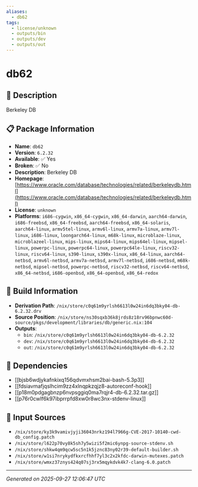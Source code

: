 ```yaml
---
aliases:
  - db62
tags:
  - license/unknown
  - outputs/bin
  - outputs/dev
  - outputs/out
---
```


# db62

## 📝 Description

Berkeley DB

## 📋 Package Information

- **Name**: `db62`
- **Version**: `6.2.32`
- **Available**: ✅ Yes
- **Broken**: ✅ No
- **Description**: Berkeley DB
- **Homepage**: [https://www.oracle.com/database/technologies/related/berkeleydb.html](https://www.oracle.com/database/technologies/related/berkeleydb.html)
- **License**: `unknown`
- **Platforms**: `i686-cygwin`, `x86_64-cygwin`, `x86_64-darwin`, `aarch64-darwin`, `i686-freebsd`, `x86_64-freebsd`, `aarch64-freebsd`, `x86_64-solaris`, `aarch64-linux`, `armv5tel-linux`, `armv6l-linux`, `armv7a-linux`, `armv7l-linux`, `i686-linux`, `loongarch64-linux`, `m68k-linux`, `microblaze-linux`, `microblazeel-linux`, `mips-linux`, `mips64-linux`, `mips64el-linux`, `mipsel-linux`, `powerpc-linux`, `powerpc64-linux`, `powerpc64le-linux`, `riscv32-linux`, `riscv64-linux`, `s390-linux`, `s390x-linux`, `x86_64-linux`, `aarch64-netbsd`, `armv6l-netbsd`, `armv7a-netbsd`, `armv7l-netbsd`, `i686-netbsd`, `m68k-netbsd`, `mipsel-netbsd`, `powerpc-netbsd`, `riscv32-netbsd`, `riscv64-netbsd`, `x86_64-netbsd`, `i686-openbsd`, `x86_64-openbsd`, `x86_64-redox`

## 🔧 Build Information

- **Derivation Path**: `/nix/store/c0q61m9yrlsh6613l0w24in6dq3bky04-db-6.2.32.drv`
- **Source Position**: `/nix/store/ns30sqxb36k8jrds8z18rv96bpnwc60d-source/pkgs/development/libraries/db/generic.nix:104`
- **Outputs**:
  - `bin`:  `/nix/store/c0q61m9yrlsh6613l0w24in6dq3bky04-db-6.2.32`
  - `dev`:  `/nix/store/c0q61m9yrlsh6613l0w24in6dq3bky04-db-6.2.32`
  - `out`:  `/nix/store/c0q61m9yrlsh6613l0w24in6dq3bky04-db-6.2.32`

## 🔗 Dependencies

- [[bjsb6wdjykafnkixq156qdvmxhsm2bai-bash-5.3p3]]
- [[fdsiavmafjqslhcim9zz4xlnqpkzqjz8-autoreconf-hook]]
- [[p18m0pdgagbnzp6nvpsggiq0ma7rqjr4-db-6.2.32.tar.gz]]
- [[p76r0cwlf6k97ibprrpfd8xw0r8wc3nx-stdenv-linux]]

## 📁 Input Sources

- `/nix/store/ky3k9vamivjyji36043nrkz194l7966g-CVE-2017-10140-cwd-db_config.patch`
- `/nix/store/l622p70vy8k5sh7y5wizi5f2mic6ynpg-source-stdenv.sh`
- `/nix/store/shkw4qm9qcw5sc5n1k5jznc83ny02r39-default-builder.sh`
- `/nix/store/w1si7nrykydfkxrcfhhf7yl3c2x2kfdc-darwin-mutexes.patch`
- `/nix/store/wmxz37znys424q07sj3rx5mqykdvk4k7-clang-6.0.patch`

---
*Generated on 2025-09-27 12:06:47 UTC*
